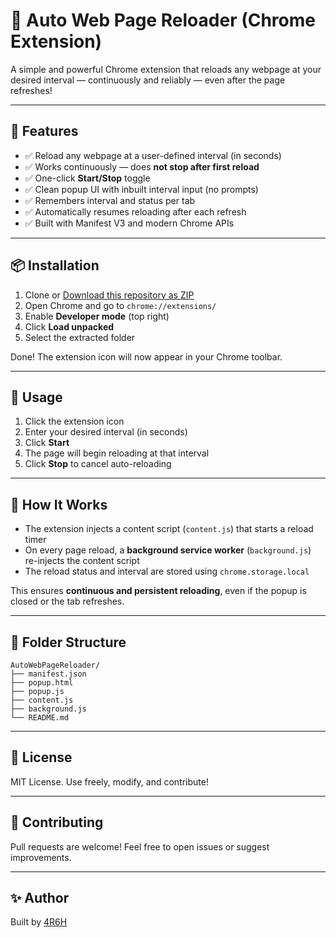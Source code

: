 # 🔁 Auto Web Page Reloader (Chrome Extension)

A simple and powerful Chrome extension that reloads any webpage at your desired interval — continuously and reliably — even after the page refreshes!

---

## 🚀 Features

- ✅ Reload any webpage at a user-defined interval (in seconds)
- ✅ Works continuously — does **not stop after first reload**
- ✅ One-click **Start/Stop** toggle
- ✅ Clean popup UI with inbuilt interval input (no prompts)
- ✅ Remembers interval and status per tab
- ✅ Automatically resumes reloading after each refresh
- ✅ Built with Manifest V3 and modern Chrome APIs

---

## 📦 Installation

1. Clone or [Download this repository as ZIP](https://github.com/4R6H/AutoWebPageReloader/archive/refs/heads/main.zip)
2. Open Chrome and go to `chrome://extensions/`
3. Enable **Developer mode** (top right)
4. Click **Load unpacked**
5. Select the extracted folder

Done! The extension icon will now appear in your Chrome toolbar.

---

## 🧪 Usage

1. Click the extension icon
2. Enter your desired interval (in seconds)
3. Click **Start**
4. The page will begin reloading at that interval
5. Click **Stop** to cancel auto-reloading

---

## 🧠 How It Works

- The extension injects a content script (`content.js`) that starts a reload timer
- On every page reload, a **background service worker** (`background.js`) re-injects the content script
- The reload status and interval are stored using `chrome.storage.local`

This ensures **continuous and persistent reloading**, even if the popup is closed or the tab refreshes.

---

## 📁 Folder Structure

```
AutoWebPageReloader/
├── manifest.json
├── popup.html
├── popup.js
├── content.js
├── background.js
└── README.md
```

---

## 📜 License

MIT License. Use freely, modify, and contribute!

---

## 🤝 Contributing

Pull requests are welcome! Feel free to open issues or suggest improvements.

---

## ✨ Author

Built by [4R6H](https://github.com/4R6H)